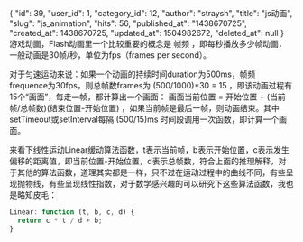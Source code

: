 {
    "id": 39,
    "user_id": 1,
    "category_id": 12,
    "author": "straysh",
    "title": "js动画",
    "slug": "js_animation",
    "hits": 56,
    "published_at": "1438670725",
    "created_at": 1438670725,
    "updated_at": 1504982672,
    "deleted_at": null
}
游戏动画，Flash动画里一个比较重要的概念是 帧频 ，即每秒播放多少帧动画，一般动画是30帧/秒，单位为fps（frames per second）。

对于匀速运动来说：如果一个动画的持续时间duration为500ms，帧频frequence为30fps，则总帧数frames为 (500/1000)*30 = 15 ，即该动画过程有15个“画面”，每走一帧，都计算出一个画面： 画面当前位置 = 开始位置 + (当前帧/总帧数)(结束位置-开始位置) ，如果当前帧是最后一帧，则动画结束。其中setTimeout或setInterval每隔 (500/15)ms 时间段调用一次函数，即计算一个画面。

来看下线性运动Linear缓动算法函数，t表示当前帧，b表示开始位置，c表示发生偏移的距离值，即当前位置-开始位置，d表示总帧数，符合上面的推理解释，对于其他的算法函数，道理其实都是一样，只不过在运动过程中的曲线不同，有些呈现抛物线，有些呈现线性指数，对于数学感兴趣的可以研究下这些算法函数，我也是略知皮毛：

```js
Linear: function (t, b, c, d) {
  return c * t / d + b;
}
```